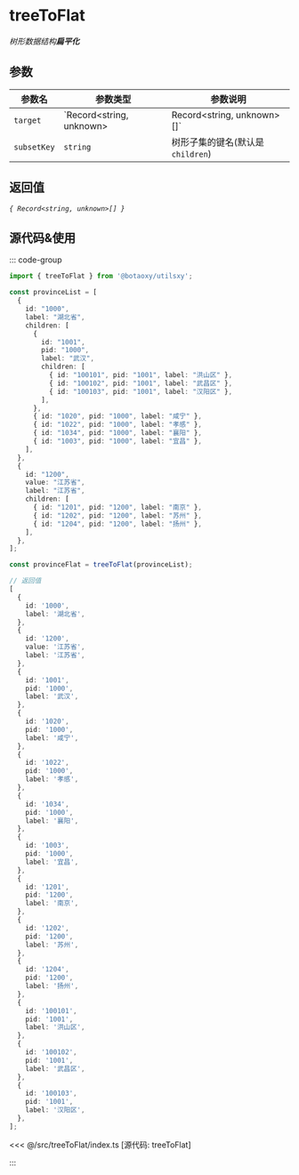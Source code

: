 # treeToFlat

_树形数据结构**扁平化**_  

## 参数

| 参数名      | 参数类型             | 参数说明                         |
| ----------- | -------------------- | -------------------------------- |
| `target`    | `Record<string, unknown> | Record<string, unknown>[]` | 树结构对象数组或一个树结构对象   |
| `subsetKey` | `string`             | 树形子集的键名(默认是`children`) |

## 返回值

_`{ Record<string, unknown>[] }`_

## 源代码&使用

::: code-group

```ts [使用]
import { treeToFlat } from '@botaoxy/utilsxy';

const provinceList = [
  {
    id: "1000",
    label: "湖北省",
    children: [
      {
        id: "1001",
        pid: "1000",
        label: "武汉",
        children: [
          { id: "100101", pid: "1001", label: "洪山区" },
          { id: "100102", pid: "1001", label: "武昌区" },
          { id: "100103", pid: "1001", label: "汉阳区" },
        ],
      },
      { id: "1020", pid: "1000", label: "咸宁" },
      { id: "1022", pid: "1000", label: "孝感" },
      { id: "1034", pid: "1000", label: "襄阳" },
      { id: "1003", pid: "1000", label: "宜昌" },
    ],
  },
  {
    id: "1200",
    value: "江苏省",
    label: "江苏省",
    children: [
      { id: "1201", pid: "1200", label: "南京" },
      { id: "1202", pid: "1200", label: "苏州" },
      { id: "1204", pid: "1200", label: "扬州" },
    ],
  },
];

const provinceFlat = treeToFlat(provinceList);

// 返回值
[
  {
    id: '1000',
    label: '湖北省',
  },
  {
    id: '1200',
    value: '江苏省',
    label: '江苏省',
  },
  {
    id: '1001',
    pid: '1000',
    label: '武汉',
  },
  {
    id: '1020',
    pid: '1000',
    label: '咸宁',
  },
  {
    id: '1022',
    pid: '1000',
    label: '孝感',
  },
  {
    id: '1034',
    pid: '1000',
    label: '襄阳',
  },
  {
    id: '1003',
    pid: '1000',
    label: '宜昌',
  },
  {
    id: '1201',
    pid: '1200',
    label: '南京',
  },
  {
    id: '1202',
    pid: '1200',
    label: '苏州',
  },
  {
    id: '1204',
    pid: '1200',
    label: '扬州',
  },
  {
    id: '100101',
    pid: '1001',
    label: '洪山区',
  },
  {
    id: '100102',
    pid: '1001',
    label: '武昌区',
  },
  {
    id: '100103',
    pid: '1001',
    label: '汉阳区',
  },
];
```

<<< @/src/treeToFlat/index.ts [源代码: treeToFlat]

:::
